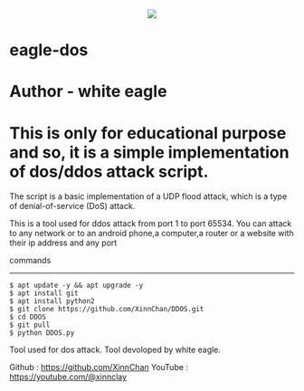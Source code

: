 <div align="center">
  <img src="https://cdn.filestackcontent.com/kk8OnYKPRUyRcajr6xu8"/>
</div>


# eagle-dos
# Author - white eagle

# This is only for educational purpose and so, it is a simple implementation of dos/ddos attack script.

The script is a basic implementation of a UDP flood attack, which is a type of denial-of-service (DoS) attack.


This is a  tool used for ddos attack from port 1 to port 65534.
You can attack to any network or to an android phone,a computer,a router or a website with their ip address and any port


commands
_______________
	$ apt update -y && apt upgrade -y
	$ apt install git
	$ apt install python2
	$ git clone https://github.com/XinnChan/DDOS.git
	$ cd DDOS
	$ git pull
	$ python DDOS.py
 


Tool used for dos attack.
Tool devoloped by white eagle.

Github   : https://github.com/XinnChan
YouTube : https://youtube.com/@xinnclay
	

	
